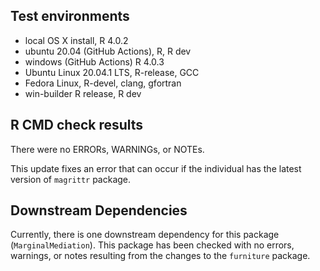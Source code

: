 ## Test environments
* local OS X install, R 4.0.2
* ubuntu 20.04 (GitHub Actions), R, R dev
* windows (GitHub Actions) R 4.0.3
* Ubuntu Linux 20.04.1 LTS, R-release, GCC
* Fedora Linux, R-devel, clang, gfortran
* win-builder R release, R dev

## R CMD check results
There were no ERRORs, WARNINGs, or NOTEs.

This update fixes an error that can occur if the individual has the latest version of `magrittr` package.

## Downstream Dependencies
Currently, there is one downstream dependency for this package (`MarginalMediation`). 
This package has been checked with no errors, warnings, or notes resulting from the changes
to the `furniture` package.

